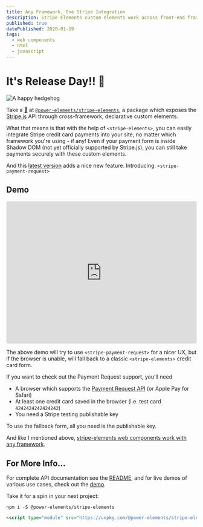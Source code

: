 ```yaml
---
title: Any Framework, One Stripe Integration
description: Stripe Elements custom elements work across front-end frameworks and even in vanilla HTML and JS.
published: true
datePublished: 2020-01-19
tags:
  - web components
  - html
  - javascript
---
```


# It's Release Day!! 🎉

![A happy hedgehog](https://media.giphy.com/media/2tSTqVTVHbCy35ybwk/giphy.gif)

Take a <abbr title="peek">👀</abbr> at
[`@power-elements/stripe-elements`][npm-package], a package which exposes the
[Stripe.js](https://stripe.com/docs/js) API through cross-framework,
declarative custom elements.

What that means is that with the help of `<stripe-elements>`, you can easily
integrate Stripe credit card payments into your site, no matter which framework
you're using - if any! Even if your payment form is inside Shadow DOM (not yet
officially supported by Stripe.js), you can still take payments securely with
these custom elements.

And this [latest version][changelog] adds a nice new feature. Introducing:
`<stripe-payment-request>`

## Demo

<iframe src="https://codesandbox.io/embed/stripe-web-component-vanilla-ztuvg"
        style="width:100%;height:calc(300px + 8vw); border:0; border-radius: 4px; overflow:hidden;"
        allow="geolocation; microphone; camera; midi; vr; accelerometer; gyroscope; payment; ambient-light-sensor; encrypted-media; usb"
        loading="lazy"
        sandbox="allow-modals allow-forms allow-popups allow-scripts allow-same-origin"></iframe>

The above demo will try to use `<stripe-payment-request>` for a nicer UX, but
if the browser is unable, will fall back to a classic `<stripe-elements>`
credit card form.

If you want to check out the Payment Request support, you'll need
- A browser which supports the [Payment Request API][payment-request] (or Apple
  Pay for Safari)
- At least one credit card saved in the browser (i.e. test card
  `4242424242424242`)
- You need a Stripe testing publishable key

To use the fallback form, all you need is the publishable key.

And like I mentioned above, [stripe-elements web components work with any
framework][framework-demos].

## For More Info...

For complete API documentation see the [README][README], and for live demos of
various use cases, check out the [demo][demo].

Take it for a spin in your next project:

```
npm i -S @power-elements/stripe-elements
```

```html
<script type="module" src="https://unpkg.com/@power-elements/stripe-elements?module"></script>
```

[npm-package]: https://npm.im/@power-elements/stripe-elements
[changelog]: https://github.com/bennypowers/stripe-elements/blob/master/CHANGELOG.md
[payment-request]: https://caniuse.com/#feat=payment-request
[framework-demos]: https://bennypowers.dev/stripe-elements/?path=/docs/framework-examples-angular--stripe-elements
[README]: https://github.com/bennypowers/stripe-elements/blob/master/README.md
[demo]: https://bennypowers.dev/stripe-elements/?path=/docs/elements-stripe-elements--enter-a-publishable-key
